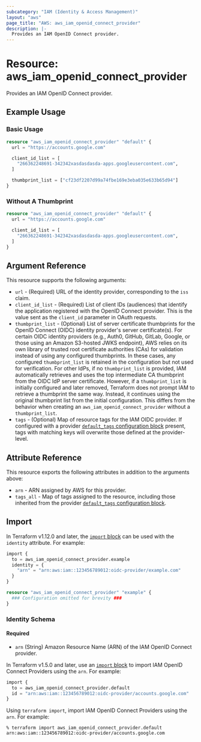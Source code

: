 ```yaml
---
subcategory: "IAM (Identity & Access Management)"
layout: "aws"
page_title: "AWS: aws_iam_openid_connect_provider"
description: |-
  Provides an IAM OpenID Connect provider.
---
```


# Resource: aws_iam_openid_connect_provider

Provides an IAM OpenID Connect provider.

## Example Usage

### Basic Usage

```terraform
resource "aws_iam_openid_connect_provider" "default" {
  url = "https://accounts.google.com"

  client_id_list = [
    "266362248691-342342xasdasdasda-apps.googleusercontent.com",
  ]

  thumbprint_list = ["cf23df2207d99a74fbe169e3eba035e633b65d94"]
}
```

### Without A Thumbprint

```terraform
resource "aws_iam_openid_connect_provider" "default" {
  url = "https://accounts.google.com"

  client_id_list = [
    "266362248691-342342xasdasdasda-apps.googleusercontent.com",
  ]
}
```

## Argument Reference

This resource supports the following arguments:

* `url` - (Required) URL of the identity provider, corresponding to the `iss` claim.
* `client_id_list` - (Required) List of client IDs (audiences) that identify the application registered with the OpenID Connect provider. This is the value sent as the `client_id` parameter in OAuth requests.
* `thumbprint_list` - (Optional) List of server certificate thumbprints for the OpenID Connect (OIDC) identity provider's server certificate(s). For certain OIDC identity providers (e.g., Auth0, GitHub, GitLab, Google, or those using an Amazon S3-hosted JWKS endpoint), AWS relies on its own library of trusted root certificate authorities (CAs) for validation instead of using any configured thumbprints. In these cases, any configured `thumbprint_list` is retained in the configuration but not used for verification. For other IdPs, if no `thumbprint_list` is provided, IAM automatically retrieves and uses the top intermediate CA thumbprint from the OIDC IdP server certificate. However, if a `thumbprint_list` is initially configured and later removed, Terraform does not prompt IAM to retrieve a thumbprint the same way. Instead, it continues using the original thumbprint list from the initial configuration. This differs from the behavior when creating an `aws_iam_openid_connect_provider` without a `thumbprint_list`.
* `tags` - (Optional) Map of resource tags for the IAM OIDC provider. If configured with a provider [`default_tags` configuration block](https://registry.terraform.io/providers/hashicorp/aws/latest/docs#default_tags-configuration-block) present, tags with matching keys will overwrite those defined at the provider-level.

## Attribute Reference

This resource exports the following attributes in addition to the arguments above:

* `arn` - ARN assigned by AWS for this provider.
* `tags_all` - Map of tags assigned to the resource, including those inherited from the provider [`default_tags` configuration block](https://registry.terraform.io/providers/hashicorp/aws/latest/docs#default_tags-configuration-block).

## Import

In Terraform v1.12.0 and later, the [`import` block](https://developer.hashicorp.com/terraform/language/import) can be used with the `identity` attribute. For example:

```terraform
import {
  to = aws_iam_openid_connect_provider.example
  identity = {
    "arn" = "arn:aws:iam::123456789012:oidc-provider/example.com"
  }
}

resource "aws_iam_openid_connect_provider" "example" {
  ### Configuration omitted for brevity ###
}
```

### Identity Schema

#### Required

- `arn` (String) Amazon Resource Name (ARN) of the IAM OpenID Connect provider.

In Terraform v1.5.0 and later, use an [`import` block](https://developer.hashicorp.com/terraform/language/import) to import IAM OpenID Connect Providers using the `arn`. For example:

```terraform
import {
  to = aws_iam_openid_connect_provider.default
  id = "arn:aws:iam::123456789012:oidc-provider/accounts.google.com"
}
```

Using `terraform import`, import IAM OpenID Connect Providers using the `arn`. For example:

```console
% terraform import aws_iam_openid_connect_provider.default arn:aws:iam::123456789012:oidc-provider/accounts.google.com
```
